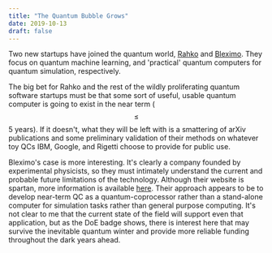 ```yaml
---
title: "The Quantum Bubble Grows"
date: 2019-10-13
draft: false
---
```


Two new startups have joined the quantum world, <a href="https://techcrunch.com/2019/10/11/rahko-raises-1-3m-seed-from-balderton-for-quantum-machine-learning-tech/">Rahko</a>  and <a href="https://www.hpcwire.com/off-the-wire/quantum-computing-startups-q-ctrl-and-bleximo-enter-global-partnership/">Bleximo</a>. They focus on quantum machine learning, and 'practical' quantum computers for quantum simulation, respectively.


The big bet for Rahko and the rest of the wildly proliferating quantum software startups must be that some sort of useful, usable quantum computer is going to exist in the near term ($$\leq$$ 5 years). If it doesn't, what they will be left with is a smattering of arXiv publications and some preliminary validation of their methods on whatever toy QCs IBM, Google, and Rigetti choose to provide for public use.

Bleximo's case is more interesting. It's clearly a company founded by experimental physicists, so they must intimately understand the current and probable future limitations of the technology. Although their website is spartan, more information is available <a href="https://www.cyclotronroad.org/bleximo"> here</a>. Their approach appears to be to develop near-term QC as a quantum-coprocessor rather than a stand-alone computer for simulation tasks rather than general purpose computing. It's not clear to me that the current state of the field will support even that application, but as the DoE badge shows, there is interest here that may survive the inevitable quantum winter and provide more reliable funding throughout the dark years ahead.
